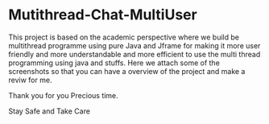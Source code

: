 # Mutithread-Chat-MultiUser

This project is based on the academic perspective where we  build be multithread programme using pure Java and Jframe for making it more user friendly and more understandable and more efficient to use the multi thread programming using java and stuffs. Here we attach some of the screenshots so that you can have a overview of the project and make a reviw for me.

Thank you for you Precious time.

Stay Safe and Take Care 
